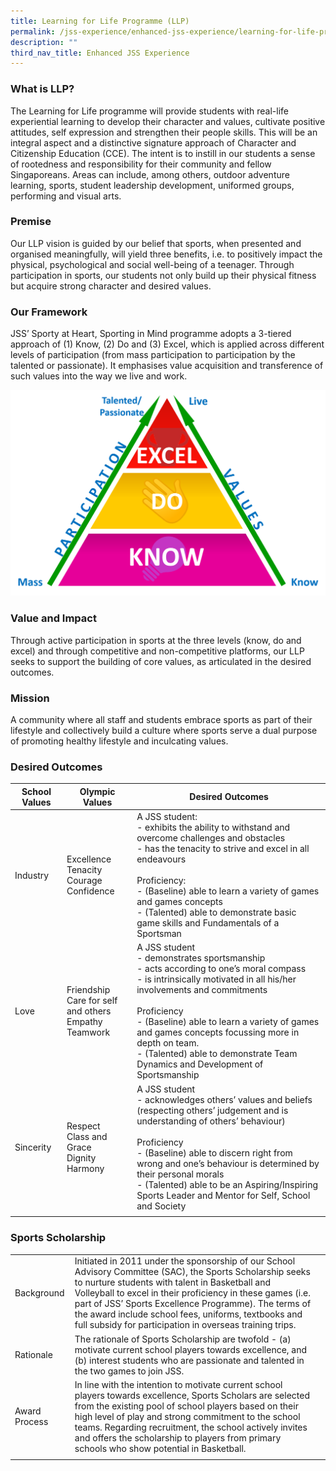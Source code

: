 ```yaml
---
title: Learning for Life Programme (LLP)
permalink: /jss-experience/enhanced-jss-experience/learning-for-life-programme-llp
description: ""
third_nav_title: Enhanced JSS Experience
---
```

### What is LLP?
The Learning for Life programme will provide students with real-life experiential learning to develop their character and values, cultivate positive attitudes, self expression and strengthen their people skills. This will be an integral aspect and a distinctive signature approach of Character and Citizenship Education (CCE). The intent is to instill in our students a sense of rootedness and responsibility for their community and fellow Singaporeans. Areas can include, among others, outdoor adventure learning, sports, student leadership development, uniformed groups, performing and visual arts.

### Premise
Our LLP vision is guided by our belief that sports, when presented and organised meaningfully, will yield three benefits, i.e. to positively impact the physical, psychological and social well-being of a teenager. Through participation in sports, our students not only build up their physical fitness but acquire strong character and desired values.

### Our Framework
JSS’ Sporty at Heart, Sporting in Mind programme adopts a 3-tiered approach of (1) Know, (2) Do and (3) Excel, which is applied across different levels of participation (from mass participation to participation by the talented or passionate). It emphasises value acquisition and transference of such values into the way we live and work.

![](/images/JSS%20Framework%20-%20LLP.png)

### Value and Impact
Through active participation in sports at the three levels (know, do and excel) and through competitive and non-competitive platforms, our LLP seeks to support the building of core values, as articulated in the desired outcomes.

### Mission
A community where all staff and students embrace sports as part of their lifestyle and collectively build a culture where sports serve a dual purpose of promoting healthy lifestyle and inculcating values.

### Desired Outcomes

| School Values | Olympic Values | Desired Outcomes |
|---|---|---|
| Industry | Excellence<br>Tenacity<br>Courage<br>Confidence | A JSS student:<br>- exhibits the ability to withstand and overcome challenges and obstacles<br>- has the tenacity to strive and excel in all endeavours<br><br>Proficiency:<br>- (Baseline) able to learn a variety of games and games concepts<br>- (Talented) able to demonstrate basic game skills and Fundamentals of a Sportsman |
| Love | Friendship<br>Care for self and others<br>Empathy<br>Teamwork | A JSS student<br>- demonstrates sportsmanship<br>- acts according to one’s moral compass<br>- is intrinsically motivated in all his/her involvements and commitments<br><br>Proficiency<br>- (Baseline) able to learn a variety of games and games concepts focussing more in depth on team.<br>- (Talented) able to demonstrate Team Dynamics and Development of Sportsmanship |
| Sincerity | Respect<br> Class and Grace<br> Dignity<br> Harmony | A JSS student<br>- acknowledges others’ values and beliefs (respecting others’ judgement and is understanding of others’ behaviour)<br><br>Proficiency<br>- (Baseline) able to discern right from wrong and one’s behaviour is determined by their personal morals<br>- (Talented) able to be an Aspiring/Inspiring Sports Leader and Mentor for Self, School and Society |
| | | | 

### Sports Scholarship

|  |  |  |
|---|---|---|
| Background | Initiated in 2011 under the sponsorship of our School Advisory Committee (SAC), the Sports Scholarship seeks to nurture students with talent in Basketball and Volleyball to excel in their proficiency in these games (i.e. part of JSS’ Sports Excellence Programme). The terms of the award include school fees, uniforms, textbooks and full subsidy for participation in overseas training trips. |  |
| Rationale | The rationale of Sports Scholarship are twofold - (a) motivate current school players towards excellence, and (b) interest students who are passionate and talented in the two games to join JSS. |  |
| Award Process | In line with the intention to motivate current school players towards excellence, Sports Scholars are selected from the existing pool of school players based on their high level of play and strong commitment to the school teams. Regarding recruitment, the school actively invites and offers the scholarship to players from primary schools who show potential in Basketball. |  |
| | | 
